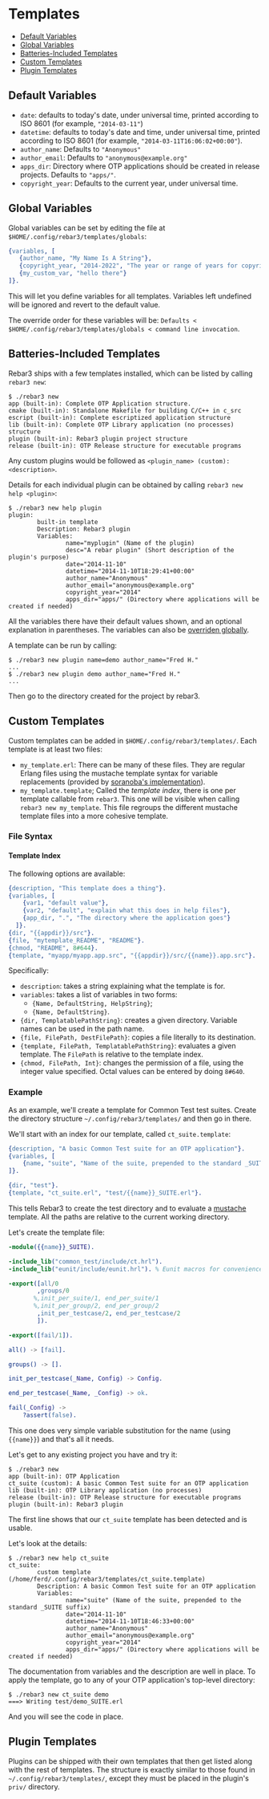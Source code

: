 # Templates

- [Default Variables](#section-default-variables)
- [Global Variables](#section-global-variables)
- [Batteries-Included Templates](#section-batteries-included-templates)
- [Custom Templates](#section-custom-templates)
- [Plugin Templates](#section-plugin-templates)

## Default Variables

- `date`: defaults to today's date, under universal time, printed according to ISO 8601 (for example, `"2014-03-11"`)
- `datetime`: defaults to today's date and time, under universal time, printed according to ISO 8601 (for example, `"2014-03-11T16:06:02+00:00"`).
- `author_name`: Defaults to `"Anonymous"`
- `author_email`: Defaults to `"anonymous@example.org"`
- `apps_dir`: Directory where OTP applications should be created in release projects. Defaults to `"apps/"`.
- `copyright_year`: Defaults to the current year, under universal time.

## Global Variables

Global variables can be set by editing the file at `$HOME/.config/rebar3/templates/globals`:

```erlang
{variables, [
   {author_name, "My Name Is A String"},
   {copyright_year, "2014-2022", "The year or range of years for copyright"},
   {my_custom_var, "hello there"}
]}.
```

This will let you define variables for all templates. Variables left undefined will be ignored and revert to the default value.

The override order for these variables will be: `Defaults < $HOME/.config/rebar3/templates/globals < command line invocation`.

## Batteries-Included Templates

Rebar3 ships with a few templates installed, which can be listed by calling `rebar3 new`:

```shell
$ ./rebar3 new
app (built-in): Complete OTP Application structure.
cmake (built-in): Standalone Makefile for building C/C++ in c_src
escript (built-in): Complete escriptized application structure
lib (built-in): Complete OTP Library application (no processes) structure
plugin (built-in): Rebar3 plugin project structure
release (built-in): OTP Release structure for executable programs
```

Any custom plugins would be followed as `<plugin_name> (custom): <description>`.

Details for each individual plugin can be obtained by calling `rebar3 new help <plugin>`:

```shell
$ ./rebar3 new help plugin
plugin:
        built-in template
        Description: Rebar3 plugin
        Variables:
                name="myplugin" (Name of the plugin)
                desc="A rebar plugin" (Short description of the plugin's purpose)
                date="2014-11-10"
                datetime="2014-11-10T18:29:41+00:00"
                author_name="Anonymous"
                author_email="anonymous@example.org"
                copyright_year="2014"
                apps_dir="apps/" (Directory where applications will be created if needed)
```

All the variables there have their default values shown, and an optional explanation in parentheses. The variables can also be [overriden globally](#global-variables).

A template can be run by calling:

```shell
$ ./rebar3 new plugin name=demo author_name="Fred H."
...
$ ./rebar3 new plugin demo author_name="Fred H."
...
```

Then go to the directory created for the project by rebar3.

## Custom Templates

Custom templates can be added in `$HOME/.config/rebar3/templates/`. Each template is at least two files:

- `my_template.erl`: There can be many of these files. They are regular Erlang files using the mustache template syntax for variable replacements (provided by [soranoba's implementation](https://github.com/soranoba/mustache)).
- `my_template.template`; Called the *template index*, there is one per template callable from `rebar3`. This one will be visible when calling `rebar3 new my_template`. This file regroups the different mustache template files into a more cohesive template.

### File Syntax

#### Template Index

The following options are available:

```erlang
{description, "This template does a thing"}.
{variables, [
    {var1, "default value"},
    {var2, "default", "explain what this does in help files"},
    {app_dir, ".", "The directory where the application goes"}
  ]}.
{dir, "{{appdir}}/src"}.
{file, "mytemplate_README", "README"}.
{chmod, "README", 8#644}.
{template, "myapp/myapp.app.src", "{{appdir}}/src/{{name}}.app.src"}.
```

Specifically:

- `description`: takes a string explaining what the template is for.
- `variables`: takes a list of variables in two forms:
  - `{Name, DefaultString, HelpString}`;
  - `{Name, DefaultString}`.
- `{dir, TemplatablePathString}`: creates a given directory. Variable names can be used in the path name.
- `{file, FilePath, DestFilePath}`: copies a file literally to its destination.
- `{template, FilePath, TemplatablePathString}`: evaluates a given template. The `FilePath` is relative to the template index.
- `{chmod, FilePath, Int}`: changes the permission of a file, using the integer value specified. Octal values can be entered by doing `8#640`.

### Example

As an example, we'll create a template for Common Test test suites. Create the directory structure `~/.config/rebar3/templates/` and then go in there.

We'll start with an index for our template, called `ct_suite.template`:

```erlang
{description, "A basic Common Test suite for an OTP application"}.
{variables, [
    {name, "suite", "Name of the suite, prepended to the standard _SUITE suffix"}
]}.

{dir, "test"}.
{template, "ct_suite.erl", "test/{{name}}_SUITE.erl"}.
```

This tells Rebar3 to create the test directory and to evaluate a [mustache](https://github.com/soranoba/mustache) template. All the paths are relative to the current working directory.

Let's create the template file:

```erlang
-module({{name}}_SUITE).

-include_lib("common_test/include/ct.hrl").
-include_lib("eunit/include/eunit.hrl"). % Eunit macros for convenience

-export([all/0
        ,groups/0
       %,init_per_suite/1, end_per_suite/1
       %,init_per_group/2, end_per_group/2
        ,init_per_testcase/2, end_per_testcase/2
        ]).

-export([fail/1]).

all() -> [fail].

groups() -> [].

init_per_testcase(_Name, Config) -> Config.

end_per_testcase(_Name, _Config) -> ok.

fail(_Config) ->
    ?assert(false).
```

This one does very simple variable substitution for the name (using `{{name}}`) and that's all it needs.

Let's get to any existing project you have and try it:

```shell
$ ./rebar3 new
app (built-in): OTP Application
ct_suite (custom): A basic Common Test suite for an OTP application
lib (built-in): OTP Library application (no processes)
release (built-in): OTP Release structure for executable programs
plugin (built-in): Rebar3 plugin
```

The first line shows that our `ct_suite` template has been detected and is usable.

Let's look at the details:

```shell
$ ./rebar3 new help ct_suite
ct_suite:
        custom template (/home/ferd/.config/rebar3/templates/ct_suite.template)
        Description: A basic Common Test suite for an OTP application
        Variables:
                name="suite" (Name of the suite, prepended to the standard _SUITE suffix)
                date="2014-11-10"
                datetime="2014-11-10T18:46:33+00:00"
                author_name="Anonymous"
                author_email="anonymous@example.org"
                copyright_year="2014"
                apps_dir="apps/" (Directory where applications will be created if needed)
```

The documentation from variables and the description are well in place. To apply the template, go to any of your OTP application's top-level directory:

```shell
$ ./rebar3 new ct_suite demo
===> Writing test/demo_SUITE.erl
```

And you will see the code in place.

## Plugin Templates

Plugins can be shipped with their own templates that then get listed along with the rest of templates. The structure is exactly similar to those found in `~/.config/rebar3/templates/`, except they must be placed in the plugin's `priv/` directory.

